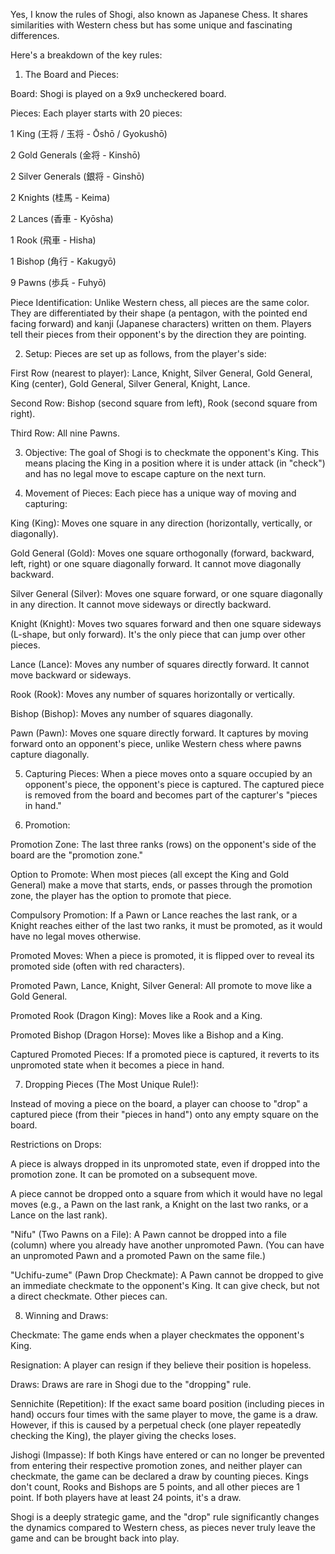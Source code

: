 Yes, I know the rules of Shogi, also known as Japanese Chess. It shares similarities with Western chess but has some unique and fascinating differences.

Here's a breakdown of the key rules:

1. The Board and Pieces:

Board: Shogi is played on a 9x9 uncheckered board.

Pieces: Each player starts with 20 pieces:

1 King (王将 / 玉将 - Ōshō / Gyokushō)

2 Gold Generals (金将 - Kinshō)

2 Silver Generals (銀将 - Ginshō)

2 Knights (桂馬 - Keima)

2 Lances (香車 - Kyōsha)

1 Rook (飛車 - Hisha)

1 Bishop (角行 - Kakugyō)

9 Pawns (歩兵 - Fuhyō)

Piece Identification: Unlike Western chess, all pieces are the same color. They are differentiated by their shape (a pentagon, with the pointed end facing forward) and kanji (Japanese characters) written on them. Players tell their pieces from their opponent's by the direction they are pointing.

2. Setup:
Pieces are set up as follows, from the player's side:

First Row (nearest to player): Lance, Knight, Silver General, Gold General, King (center), Gold General, Silver General, Knight, Lance.

Second Row: Bishop (second square from left), Rook (second square from right).

Third Row: All nine Pawns.

3. Objective:
The goal of Shogi is to checkmate the opponent's King. This means placing the King in a position where it is under attack (in "check") and has no legal move to escape capture on the next turn.

4. Movement of Pieces:
Each piece has a unique way of moving and capturing:

King (King): Moves one square in any direction (horizontally, vertically, or diagonally).

Gold General (Gold): Moves one square orthogonally (forward, backward, left, right) or one square diagonally forward. It cannot move diagonally backward.

Silver General (Silver): Moves one square forward, or one square diagonally in any direction. It cannot move sideways or directly backward.

Knight (Knight): Moves two squares forward and then one square sideways (L-shape, but only forward). It's the only piece that can jump over other pieces.

Lance (Lance): Moves any number of squares directly forward. It cannot move backward or sideways.

Rook (Rook): Moves any number of squares horizontally or vertically.

Bishop (Bishop): Moves any number of squares diagonally.

Pawn (Pawn): Moves one square directly forward. It captures by moving forward onto an opponent's piece, unlike Western chess where pawns capture diagonally.

5. Capturing Pieces:
When a piece moves onto a square occupied by an opponent's piece, the opponent's piece is captured. The captured piece is removed from the board and becomes part of the capturer's "pieces in hand."

6. Promotion:

Promotion Zone: The last three ranks (rows) on the opponent's side of the board are the "promotion zone."

Option to Promote: When most pieces (all except the King and Gold General) make a move that starts, ends, or passes through the promotion zone, the player has the option to promote that piece.

Compulsory Promotion: If a Pawn or Lance reaches the last rank, or a Knight reaches either of the last two ranks, it must be promoted, as it would have no legal moves otherwise.

Promoted Moves: When a piece is promoted, it is flipped over to reveal its promoted side (often with red characters).

Promoted Pawn, Lance, Knight, Silver General: All promote to move like a Gold General.

Promoted Rook (Dragon King): Moves like a Rook and a King.

Promoted Bishop (Dragon Horse): Moves like a Bishop and a King.

Captured Promoted Pieces: If a promoted piece is captured, it reverts to its unpromoted state when it becomes a piece in hand.

7. Dropping Pieces (The Most Unique Rule!):

Instead of moving a piece on the board, a player can choose to "drop" a captured piece (from their "pieces in hand") onto any empty square on the board.

Restrictions on Drops:

A piece is always dropped in its unpromoted state, even if dropped into the promotion zone. It can be promoted on a subsequent move.

A piece cannot be dropped onto a square from which it would have no legal moves (e.g., a Pawn on the last rank, a Knight on the last two ranks, or a Lance on the last rank).

"Nifu" (Two Pawns on a File): A Pawn cannot be dropped into a file (column) where you already have another unpromoted Pawn. (You can have an unpromoted Pawn and a promoted Pawn on the same file.)

"Uchifu-zume" (Pawn Drop Checkmate): A Pawn cannot be dropped to give an immediate checkmate to the opponent's King. It can give check, but not a direct checkmate. Other pieces can.

8. Winning and Draws:

Checkmate: The game ends when a player checkmates the opponent's King.

Resignation: A player can resign if they believe their position is hopeless.

Draws: Draws are rare in Shogi due to the "dropping" rule.

Sennichite (Repetition): If the exact same board position (including pieces in hand) occurs four times with the same player to move, the game is a draw. However, if this is caused by a perpetual check (one player repeatedly checking the King), the player giving the checks loses.

Jishogi (Impasse): If both Kings have entered or can no longer be prevented from entering their respective promotion zones, and neither player can checkmate, the game can be declared a draw by counting pieces. Kings don't count, Rooks and Bishops are 5 points, and all other pieces are 1 point. If both players have at least 24 points, it's a draw.

Shogi is a deeply strategic game, and the "drop" rule significantly changes the dynamics compared to Western chess, as pieces never truly leave the game and can be brought back into play.